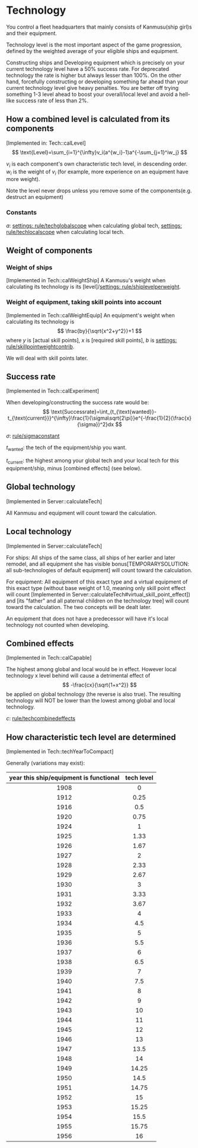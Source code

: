 # Technology

You control a fleet headquarters that mainly consists of Kanmusu(ship girl)s and their equipment.

Technology level is the most important aspect of the game progression, defined by the weighted average of your eligible ships and equipment.

Constructing ships and Developing equipment which is precisely on your current technology level have a 50% success rate. For deprecated technology the rate is higher but always lesser than 100%. On the other hand, forcefully constructing or developing something far ahead than your current technology level give heavy penalties. You are better off trying something 1-3 level ahead to boost your overall/local level and avoid a hell-like success rate of less than 2%.

## How a combined level is calculated from its components

[Implemented in: Tech::calLevel]
$$
\text{Level}=\sum_{i=1}^{\infty}v_i(a^{w_i}-1)a^{-\sum_{j=1}^iw_j}
$$

$v_i$ is each component's own characteristic tech level, in descending order. $w_i$ is the weight of $v_i$ (for example, more experience on an equipment have more weight).

Note the level never drops unless you remove some of the components(e.g. destruct an equipment)

### Constants

$a$: [settings: rule/techglobalscope](settings.md) when calculating global tech, [settings: rule/techlocalscope](settings.md) when calculating local tech.

## Weight of components

### Weight of ships

[Implemented in Tech::calWeightShip] A Kanmusu's weight when calculating its technology is its [level]/[settings: rule/shiplevelperweight](settings.md).

### Weight of equipment, taking skill points into account 

[Implemented in Tech::calWeightEquip] An equipment's weight when calculating its technology is
$$
\frac{by}{\sqrt{x^2+y^2}}+1
$$
where $y$ is [actual skill points], $x$ is [required skill points], $b$ is [settings: rule/skillpointweightcontrib](settings.md).

We will deal with skill points later.

## Success rate

[Implemented in Tech::calExperiment]

When developing/constructing the success rate would be:
$$
\text{Successrate}=\int_{t_{\text{wanted}}-t_{\text{current}}}^{\infty}\frac{1}{\sigma\sqrt{2\pi}}e^{-\frac{1}{2}(\frac{x}{\sigma})^2}dx
$$

$σ$: [rule/sigmaconstant](settings.md)

$t_{\text{wanted}}$: the tech of the equipment/ship you want.

$t_{\text{current}}$: the highest among your global tech and your local tech for this equipment/ship, minus [combined effects] (see below).

## Global technology

[Implemented in Server::calculateTech]

All Kanmusu and equipment will count toward the calculation.

## Local technology

[Implemented in Server::calculateTech]

For ships: All ships of the same class, all ships of her earlier and later remodel, and all equipment she has visible bonus[TEMPORARYSOLUTION: all sub-technologies of default equipment] will count toward the calculation.

For equipment: All equipment of this exact type and a virtual equipment of this exact type (without base weight of 1.0, meaning only skill point effect will count [Implemented in Server::calculateTech#virtual_skill_point_effect]) and [its "father" and all paternal children on the technology tree] will count toward the calculation. The two concepts will be dealt later.

An equipment that does not have a predecessor will have it's local technology not counted when developing.

## Combined effects 

[Implemented in Tech::calCapable]

The highest among global and local would be in effect. However local technology x level behind will cause a detrimental effect of
$$
-\frac{cx}{\sqrt{1+x^2}}
$$
be applied on global technology (the reverse is also true). The resulting technology will NOT be lower than the lowest among global and local technology.

$c$: [rule/techcombinedeffects](settings.md)

## How characteristic tech level are determined

[Implemented in Tech::techYearToCompact]

Generally (variations may exist):

| year this ship/equipment is functional | tech level |
| :------------------------------------: | :--------: |
|                  1908                  |     0      |
|                  1912                  |    0.25    |
|                  1916                  |    0.5     |
|                  1920                  |    0.75    |
|                  1924                  |     1      |
|                  1925                  |    1.33    |
|                  1926                  |    1.67    |
|                  1927                  |     2      |
|                  1928                  |    2.33    |
|                  1929                  |    2.67    |
|                  1930                  |     3      |
|                  1931                  |    3.33    |
|                  1932                  |    3.67    |
|                  1933                  |     4      |
|                  1934                  |    4.5     |
|                  1935                  |     5      |
|                  1936                  |    5.5     |
|                  1937                  |     6      |
|                  1938                  |    6.5     |
|                  1939                  |     7      |
|                  1940                  |    7.5     |
|                  1941                  |     8      |
|                  1942                  |     9      |
|                  1943                  |     10     |
|                  1944                  |     11     |
|                  1945                  |     12     |
|                  1946                  |     13     |
|                  1947                  |    13.5    |
|                  1948                  |     14     |
|                  1949                  |   14.25    |
|                  1950                  |    14.5    |
|                  1951                  |   14.75    |
|                  1952                  |     15     |
|                  1953                  |   15.25    |
|                  1954                  |    15.5    |
|                  1955                  |   15.75    |
|                  1956                  |     16     |

